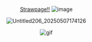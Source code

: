 <div align="center">

[Strawpage!!](https://maxims.straw.page)    ![image](https://github.com/user-attachments/assets/0036ca02-9435-4c6a-811a-1610e9cfe66a)


![Untitled206_20250507174126](https://github.com/user-attachments/assets/41f40eaa-1a7e-4196-97e9-918c6c26e8d6)

  
![gif](https://dividers.crd.co/assets/images/gallery10/a5205a89.jpg?v=05d33f91)


</div>
